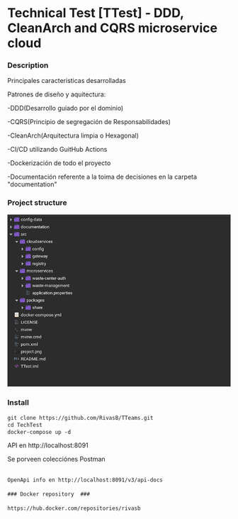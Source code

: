 #  Technical Test [TTest] - DDD, CleanArch and CQRS microservice cloud

### Description ###
Principales caracteristicas desarrolladas

Patrones de diseño y aquitectura: 

-DDD(Desarrollo guiado por el dominio)

-CQRS(Principio de segregación de Responsabilidades)

-CleanArch(Arquitectura limpia o Hexagonal)

-CI/CD utilizando GuitHub Actions

-Dockerización de todo el proyecto

-Documentación referente a la toima de decisiones en la carpeta "documentation"


### Project structure ###

<img src="https://github.com/RivasB/TechTest/blob/main/project.png"/>

### Install ###

```
git clone https://github.com/RivasB/TTeams.git
cd TechTest
docker-compose up -d
```
API en http://localhost:8091

Se porveen colecciónes Postman
```

OpenApi info en http://localhost:8091/v3/api-docs

### Docker repository  ###

https://hub.docker.com/repositories/rivasb


